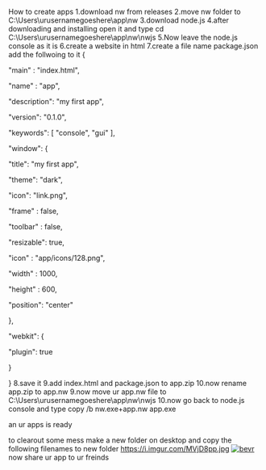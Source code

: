 How to create apps
1.download nw from releases
2.move nw folder to C:\Users\urusernamegoeshere\app\nw
3.download node.js
4.after downloading and installing open it and type cd C:\Users\urusernamegoeshere\app\nw\nwjs
5.Now leave the node.js console as it is
6.create a website in html
7.create a file name package.json
add the follwoing to it
{
  
"main"  : "index.html",
  
"name"  : "app",
  
"description": "my first app",
  
"version": "0.1.0",
  
"keywords": [ "console", "gui" ],
  
"window": {
      
"title": "my first app",
	  
"theme": "dark",
      
"icon": "link.png",
	  
"frame" : false,
	  
"toolbar" : false,
	  
"resizable": true,
      
"icon"    : "app/icons/128.png",
      
"width"   : 1000,
     
 "height"  : 600,
      
"position": "center"
  
},
  
"webkit": 
{
    
"plugin": true
  
}

}
8.save it
9.add index.html and package.json to app.zip
10.now rename app.zip to app.nw
9.now move ur app.nw file to C:\Users\urusernamegoeshere\app\nw\nwjs
10.now go back to node.js console and type copy /b nw.exe+app.nw app.exe

an ur apps is ready

to clearout some mess make a new folder on desktop
and copy the following filenames to new folder
https://i.imgur.com/MVjD8pp.jpg
<a href="https://imgbb.com/"><img src="https://imgur.com/MVjD8pp.jpg" alt="bevr" border="0"></a>
now share ur app to ur freinds
